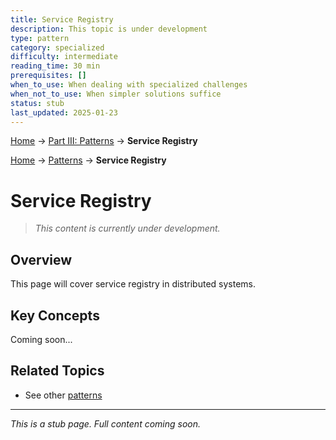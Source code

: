 ```yaml
---
title: Service Registry
description: This topic is under development
type: pattern
category: specialized
difficulty: intermediate
reading_time: 30 min
prerequisites: []
when_to_use: When dealing with specialized challenges
when_not_to_use: When simpler solutions suffice
status: stub
last_updated: 2025-01-23
---
```


<!-- Navigation -->
[Home](../introduction/index.md) → [Part III: Patterns](index.md) → **Service Registry**

<!-- Navigation -->
[Home](../introduction/index.md) → [Patterns](index.md) → **Service Registry**

# Service Registry

> *This content is currently under development.*

## Overview

This page will cover service registry in distributed systems.

## Key Concepts

Coming soon...

## Related Topics

- See other [patterns](index.md)

---

*This is a stub page. Full content coming soon.*